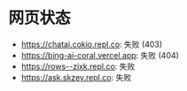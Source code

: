 # 网页状态
- https://chatai.cokio.repl.co: 失败 (403)
- https://bing-ai-coral.vercel.app: 失败 (404)
- https://rows--zixk.repl.co: 失败
- https://ask.skzey.repl.co: 失败
